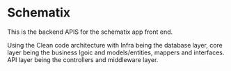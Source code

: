# Schematix

This is the backend APIS for the schematix app front end.

Using the Clean code architecture with Infra being the database layer, core layer being the business lgoic and models/entities, mappers and interfaces. API layer being the controllers and middleware layer.
